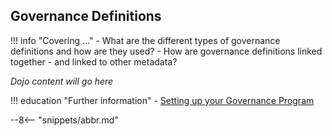 <!-- SPDX-License-Identifier: CC-BY-4.0 -->
<!-- Copyright Contributors to the Egeria project. -->

## Governance Definitions

!!! info "Covering ..."
    - What are the different types of governance definitions and how are they used?
    - How are governance definitions linked together - and linked to other metadata?

*Dojo content will go here*

!!! education "Further information"
    - [Setting up your Governance Program](/guides/planning/governance-program/overview)


--8<-- "snippets/abbr.md"